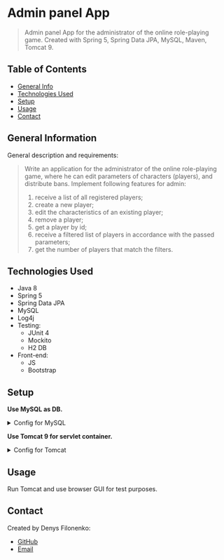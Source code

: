# Admin panel App
> Admin panel App for the administrator of the online role-playing game. Created with Spring 5, Spring Data JPA, MySQL, Maven, Tomcat 9.

## Table of Contents
* [General Info](#general-information)
* [Technologies Used](#technologies-used)
* [Setup](#setup)
* [Usage](#usage)
* [Contact](#contact)

## General Information
General description and requirements:

>Write an application for the administrator of the online role-playing game, where he can edit
parameters of characters (players), and distribute bans. Implement following features for admin:
>1. receive a list of all registered players;
>2. create a new player;
>3. edit the characteristics of an existing player;
>4. remove a player;
>5. get a player by id;
>6. receive a filtered list of players in accordance with the passed parameters;
>7. get the number of players that match the filters.

## Technologies Used
- Java 8
- Spring 5
- Spring Data JPA
- MySQL
- Log4j
- Testing:
    - JUnit 4
    - Mockito
    - H2 DB
- Front-end:
  - JS
  - Bootstrap

## Setup
**Use MySQL as DB.**
<details>
  <summary>Config for MySQL</summary>

Create MySQL server with credentials:
login: root
password: root

Login to MySQL Workbench and execute init.sql in project root.
</details>

**Use Tomcat 9 for servlet container.**
<details>
  <summary>Config for Tomcat</summary>

[config_img1](https://ibb.co/KDM11WP)

[config_img2](https://ibb.co/MhFcFnS)
</details>


## Usage
Run Tomcat and use browser GUI for test purposes.

## Contact
Created by Denys Filonenko:
- [GitHub](https://github.com/DenysFlnk)
- [Email](mailto:filonenko.denys94@gmail.com)